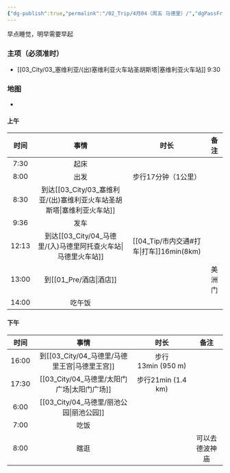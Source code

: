 ```yaml
---
{"dg-publish":true,"permalink":"/02_Trip/4月04（周五 马德里）/","dgPassFrontmatter":true}
---
```


早点睡觉，明早需要早起
### 主项（必须准时）
+ [[03_City/03_塞维利亚/(出)塞维利亚火车站圣胡斯塔\|塞维利亚火车站]]  9:30

### 地图
+ 
#### 上午

|  时间   |              事情               |            时长             | 备注  |
| :---: | :---------------------------: | :-----------------------: | :-: |
| 7:30  |              起床               |                           |     |
| 8:00  |              出发               |        步行17分钟（1公里）        |     |
| 8:30  | 到达[[03_City/03_塞维利亚/(出)塞维利亚火车站圣胡斯塔\|塞维利亚火车站]] |                           |     |
| 9:36  |              发车               |                           |     |
| 12:13 |  到达[[03_City/04_马德里/(入)马德里阿托查火车站\|马德里火车站]]   | [[04_Tip/市内交通#打车\|打车]]16min(8km) |     |
| 13:00 |            到[[01_Pre/酒店\|酒店]]            |                           | 美洲门 |
| 14:00 |              吃午饭              |                           |     |

####  下午

|  时间   |     事情     |        时长        |   备注    |
| :---: | :--------: | :--------------: | :-----: |
| 16:00 | 到[[03_City/04_马德里/马德里王宫\|马德里王宫]] | 步行13min (950 m)  |         |
| 17:30 | [[03_City/04_马德里/太阳门广场\|太阳门广场]]  | 步行21min (1.4 km) |         |
| 6:00  |  [[03_City/04_马德里/丽池公园\|丽池公园]]  |                  |         |
| 7:00  |     吃饭     |                  |         |
| 8:00  |     瞎逛     |                  | 可以去德波神庙 |


